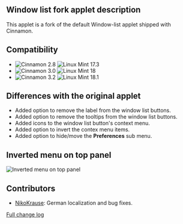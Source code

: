 ## Window list fork applet description

This applet is a fork of the default Window-list applet shipped with Cinnamon.

## Compatibility

- ![Cinnamon 2.8](https://odyseus.github.io/CinnamonTools/lib/MyBadges/Cinnamon-2.8.svg) ![Linux Mint 17.3](https://odyseus.github.io/CinnamonTools/lib/MyBadges/Linux_Mint-17.3.svg)
- ![Cinnamon 3.0](https://odyseus.github.io/CinnamonTools/lib/MyBadges/Cinnamon-3.0.svg) ![Linux Mint 18](https://odyseus.github.io/CinnamonTools/lib/MyBadges/Linux_Mint-18.svg)
- ![Cinnamon 3.2](https://odyseus.github.io/CinnamonTools/lib/MyBadges/Cinnamon-3.2.svg) ![Linux Mint 18.1](https://odyseus.github.io/CinnamonTools/lib/MyBadges/Linux_Mint-18.1.svg)

## Differences with the original applet
- Added option to remove the label from the window list buttons.
- Added option to remove the tooltips from the window list buttons.
- Added icons to the window list button's context menu.
- Added option to invert the contex menu items.
- Added option to hide/move the **Preferences** sub menu.

## Inverted menu on top panel

![Inverted menu on top panel](https://odyseus.github.io/CinnamonTools/lib/img/window-list-fork-001.png "Inverted menu on top panel")

## Contributors
- [NikoKrause](https://github.com/NikoKrause): German localization and bug fixes.

[Full change log](https://github.com/Odyseus/CinnamonTools/blob/master/Applets/0dyseus%40window-list-fork/files/0dyseus%40window-list-fork/CHANGELOG.md)

